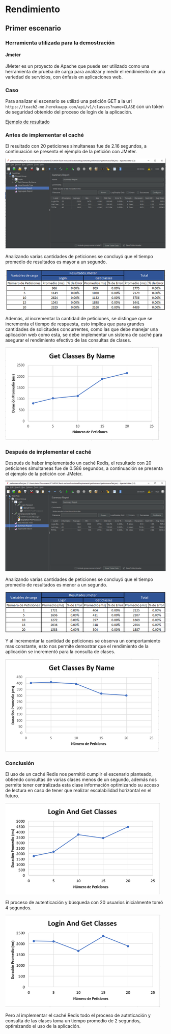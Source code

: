 # Rendimiento
## Primer escenario

### Herramienta utilizada para la demostración

#### Jmeter

JMeter es un proyecto de Apache que puede ser utilizado como una herramienta de prueba de carga para analizar y medir el rendimiento de una variedad de servicios, con énfasis en aplicaciones web.

### Caso

Para analizar el escenario se utilizó una petición GET a la url `https://teach2-me.herokuapp.com/api/v1/classes?name=CLASE` con un token de seguridad obtenido del proceso de login de la aplicación.

[Ejemplo de resultado](response.json)						

### Antes de implementar el caché

El resultado con 20 peticiones simultaneas fue de 2.16 segundos, a continuación se presenta el ejemplo de la petición con JMeter.

![](images/sincache.PNG)

Analizando varias cantidades de peticiones se concluyó que el tiempo promedio de resultados es mayor a un segundo.

![](images/antes1.PNG)

Además, al incrementar la cantidad de peticiones, se distingue que se incrementa el tiempo de respuesta, esto implica que para grandes cantidades de solicitudes concurrentes, como las que debe manejar una aplicación web como esta, se debe implementar un sistema de caché para asegurar el rendimiento efectivo de las consultas de clases.

![](images/antes2.PNG)

### Después de implementar el caché

Después de haber implementado un caché Redis, el resultado con 20 peticiones simultaneas fue de 0.586 segundos, a continuación se presenta el ejemplo de la petición con JMeter.

![](images/concache.PNG)

Analizando varias cantidades de peticiones se concluyó que el tiempo promedio de resultados es menor a un segundo.

![](images/despues1.PNG)

Y al incrementar la cantidad de peticiones se observa un comportamiento mas constante, esto nos permite demostrar que el rendimiento de la aplicación se incrementó para la consulta de clases.

![](images/despues2.PNG)

### Conclusión

El uso de un caché Redis nos permitió cumplir el escenario planteado, obtiendo consultas de varias clases menos de un segundo, además nos permite tener centralizada esta clase información optimizando su acceso de lectura en caso de tener que realizar escalabilidad horizontal en el futuro.

![](images/antes3.PNG)

El proceso de autenticación y búsqueda con 20 usuarios inicialmente tomó 4 segundos.

![](images/despues3.PNG)

Pero al implementar el caché Redis todo el proceso de autnticación y consulta de las clases toma un tiempo promedio de 2 segundos, optimizando el uso de la aplicación.
